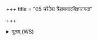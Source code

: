 +++
title = "05 चरेदेवा त्रैहायनादविज्ञातगदा"

+++
<details><summary>मूलम् (WS)</summary>

चरेदेवा त्रैहायनादविज्ञातगदा सती ।  
वशां च विद्यान्नारद ब्राह्मणास्तर्ह्येष्याः ॥ ६ ॥
</details>